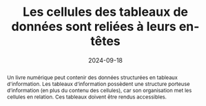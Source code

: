 ---
title: "Les cellules des tableaux de données sont reliées à leurs en-têtes"
abstract: "Un livre numérique peut contenir des données structurées en tableaux d'information. Les tableaux d’information possèdent une structure porteuse d’information (en plus du contenu des cellules), car son organisation met les cellules en relation. Ces tableaux doivent être rendus accessibles."
categories: 
    - "structure et code"
agrege: O4236-E075
opquast: '4 236'
indiceebook: '075'
description: "Règle n°75"
before: "074"
weight: "75"
after: "076"
actif: '1'
layout: rules
date: 2024-09-18
tags: 
    - "Accessibilité"
    - "Lisibilité"
objectif: 
    - "Permettre aux aides techniques de restituer l'information contenue dans les tableaux de manière compréhensible, en indiquant à l'utilisateur les relations logiques entre contenu et en-têtes du tableau."
    - "Améliorer l’accessibilité des contenus aux personnes handicapées"
Meo: 
    - "Utiliser l'élément HTML th et son attribut scope pour baliser les cellules d'en-têtes et expliciter leur portée (scope de valeur col pour un en-tête de colonne, de valeur row pour un en-tête de ligne)."
Controle: 
    - "Vérifier le code source de la page HTML de l'epub ou ACE"
epubcheck: 
ace: true
humancheck: true
ReadiumGoToolkit: 
Source: 
    - "Opquast"
Referentiel: 
    - "[Web Content Accessibility Guidelines (WCAG)](https://www.w3.org/WAI/standards-guidelines/wcag/)"
steps: 
    - "Projet éditorial"
    - "Production numérique"
---